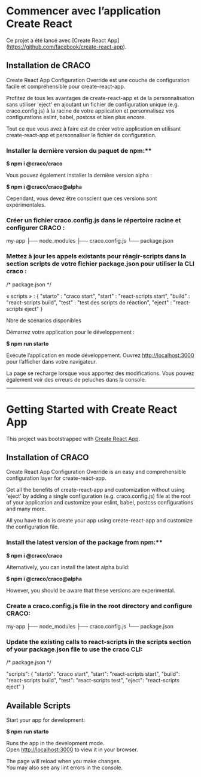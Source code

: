 # Commencer avec l’application Create React

Ce projet a été lancé avec [Create React App] (https://github.com/facebook/create-react-app).

## Installation de CRACO

Create React App Configuration Override est une couche de configuration facile et compréhensible pour create-react-app.

Profitez de tous les avantages de create-react-app et de la personnalisation sans utiliser 'eject' en ajoutant un fichier de configuration unique (e.g. craco.config.js) à la racine de votre application et personnalisez vos configurations eslint, babel, postcss et bien plus encore.

Tout ce que vous avez à faire est de créer votre application en utilisant create-react-app et personnaliser le fichier de configuration.

### Installer la dernière version du paquet de npm:**

**$ npm i @craco/craco**

Vous pouvez également installer la dernière version alpha :

**$ npm i @craco/craco@alpha**

Cependant, vous devez être conscient que ces versions sont expérimentales.

### Créer un fichier craco.config.js dans le répertoire racine et configurer CRACO :

my-app
├── node_modules
├── craco.config.js
└── package.json

### Mettez à jour les appels existants pour réagir-scripts dans la section scripts de votre fichier package.json pour utiliser la CLI craco :

/* package.json */

« scripts » : {
    "starto" : "craco start",
    "start" : "react-scripts start",
    "build" : "react-scripts build",
    "test" : "test des scripts de réaction",
    "eject" : "react-scripts eject"
}

Nbre de scénarios disponibles

Démarrez votre application pour le développement :

**$ npm run starto**

Exécute l’application en mode développement.
Ouvrez [http://localhost:3000](http://localhost:3000) pour l’afficher dans votre navigateur.

La page se recharge lorsque vous apportez des modifications.
Vous pouvez également voir des erreurs de peluches dans la console.




---

# Getting Started with Create React App

This project was bootstrapped with [Create React App](https://github.com/facebook/create-react-app).

## Installation of CRACO

Create React App Configuration Override is an easy and comprehensible configuration layer for create-react-app.

Get all the benefits of create-react-app and customization without using 'eject' by adding a single configuration (e.g. craco.config.js) file at the root of your application and customize your eslint, babel, postcss configurations and many more.

All you have to do is create your app using create-react-app and customize the configuration file.

### Install the latest version of the package from npm:**

**$ npm i @craco/craco**

Alternatively, you can install the latest alpha build:

**$ npm i @craco/craco@alpha**

However, you should be aware that these versions are experimental.

### Create a craco.config.js file in the root directory and configure CRACO:

my-app
├── node_modules
├── craco.config.js
└── package.json

### Update the existing calls to react-scripts in the scripts section of your package.json file to use the craco CLI:

/* package.json */

"scripts": {
    "starto": "craco start",
    "start": "react-scripts start",
    "build": "react-scripts build",
    "test": "react-scripts test",
    "eject": "react-scripts eject"
}

## Available Scripts

Start your app for development:

**$ npm run starto**

Runs the app in the development mode.\
Open [http://localhost:3000](http://localhost:3000) to view it in your browser.

The page will reload when you make changes.\
You may also see any lint errors in the console.


